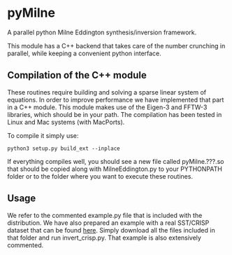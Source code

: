 # pyMilne
A parallel python Milne Eddington synthesis/inversion framework.

This module has a C++ backend that takes care of the number crunching in parallel,
while keeping a convenient python interface. 


## Compilation of the C++ module
These routines require building and solving a sparse linear system of
equations. In order to improve performance we have implemented that
part in a C++ module. This module makes use of the Eigen-3 and FFTW-3 
libraries, which should be in your path. The compilation has been tested
in Linux and Mac systems (with MacPorts).

To compile it simply use:
```
python3 setup.py build_ext --inplace
```

If everything compiles well, you should see a new file called pyMilne.???.so
that should be copied along with MilneEddington.py to your PYTHONPATH folder or
to the folder where you want to execute these routines.

## Usage
We refer to the commented example.py file that is included with the distribution.
We have also prepared an example with a real SST/CRISP dataset that can be found [here](https://dubshen.astro.su.se/~jaime/crisp_data/). Simply download all the files included in that folder and run invert_crisp.py. That example is also extensively commented.
